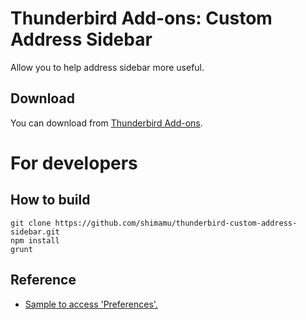 # Thunderbird Add-ons: Custom Address Sidebar
Allow you to help address sidebar more useful.

## Download
You can download from [Thunderbird Add-ons](https://addons.mozilla.org/ja/thunderbird/addon/custom-address-sidebar/).

# For developers

## How to build

    git clone https://github.com/shimamu/thunderbird-custom-address-sidebar.git
    npm install
    grunt

## Reference
- [Sample to access 'Preferences'.](https://developer.mozilla.org/ja/docs/Code_snippets/Preferences)
